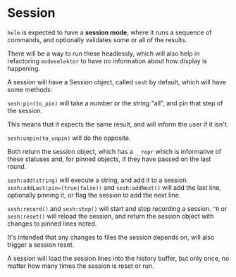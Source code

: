 # Session


  ``helm`` is expected to have a **session mode**, where it runs a sequence of
commands, and optionally validates some or all of the results.


There will be a way to run these headlessly, which will also help in
refactoring ``modeselektor`` to have no information about how display is
happening.


A session will have a Session object, called ``sesh`` by default, which will
have some methods:


``sesh:pin(to_pin)`` will take a number or the string "all", and pin that
step of the session.


This means that it expects the same result, and will inform the user if it
isn't.


``sesh:unpin(to_unpin)`` will do the opposite.


Both return the session object, which has a ``__repr`` which is informative of
these statuses and, for pinned objects, if they have passed on the last round.


``sesh:add(string)`` will execute a string, and add it to a session.
``sesh:addLast(pin=(true|false))`` and ``sesh:addNext()`` will add the last
line, optionally pinning it, or flag the session to add the next line.


``sesh:record()`` and ``sesh:stop()`` will start and stop recording a session.
``^R`` or ``sesh:reset()`` will reload the session, and return the session object
with changes to pinned lines noted.


It's intended that any changes to files the session depends on, will also
trigger a session reset.


A session will load the session lines into the history buffer, but only once,
no matter how many times the session is reset or run.

